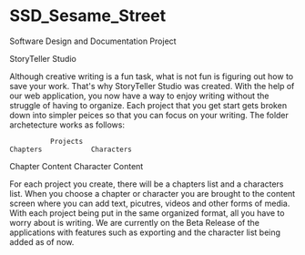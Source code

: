 # SSD_Sesame_Street
 Software Design and Documentation Project

StoryTeller Studio

Although creative writing is a fun task, what is not fun is figuring out how to save your work. That's why StoryTeller Studio was created. With the help of our web application, you now have a way to enjoy writing without the struggle of having to organize. Each project that you get start gets broken down into simpler peices so that you can focus on your writing. The folder archetecture works as follows:

              Projects
    Chapters            Characters
Chapter Content     Character Content

For each project you create, there will be a chapters list and a characters list. When you choose a chapter or character you are brought to the content screen where you can add text, picutres, videos and other forms of media. With each project being put in the same organized format, all you have to worry about is writing. We are currently on the Beta Release of the applications with features such as exporting and the character list being added as of now.
